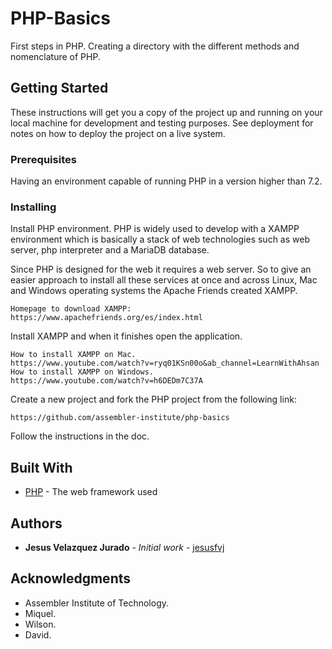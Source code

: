 # PHP-Basics

First steps in PHP. Creating a directory with the different methods and nomenclature of PHP.

## Getting Started

These instructions will get you a copy of the project up and running on your local machine for development and testing purposes. See deployment for notes on how to deploy the project on a live system.

### Prerequisites

Having an environment capable of running PHP in a version higher than 7.2.

### Installing

Install PHP environment. PHP is widely used to develop with a XAMPP environment which is basically a stack of web technologies such as web server, php interpreter and a MariaDB database.

Since PHP is designed for the web it requires a web server. So to give an easier approach to install all these services at once and across Linux, Mac and Windows operating systems the Apache Friends created XAMPP.

```
Homepage to download XAMPP:
https://www.apachefriends.org/es/index.html
```

Install XAMPP and when it finishes open the application.

```
How to install XAMPP on Mac.
https://www.youtube.com/watch?v=ryq01KSn00o&ab_channel=LearnWithAhsan
How to install XAMPP on Windows.
https://www.youtube.com/watch?v=h6DEDm7C37A
```

Create a new project and fork the PHP project from the following link:

```
https://github.com/assembler-institute/php-basics
```

Follow the instructions in the doc.

## Built With

* [PHP](https://www.php.net/) - The web framework used

## Authors

* **Jesus Velazquez Jurado** - *Initial work* - [jesusfvj](https://github.com/jesusfvj)

## Acknowledgments

* Assembler Institute of Technology.
* Miquel.
* Wilson.
* David.

